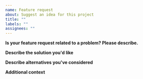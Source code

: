 ```yaml
---
name: Feature request
about: Suggest an idea for this project
title: ""
labels: ""
assignees: ""
---
```


**Is your feature request related to a problem? Please describe.**
<!-- A clear and concise description of what the problem is. Ex. I'm always frustrated when [...] -->



**Describe the solution you'd like**
<!-- A clear and concise description of what you want to happen. -->



**Describe alternatives you've considered**
<!-- A clear and concise description of any alternative solutions or features you've considered. -->



**Additional context**
<!-- Add any other context or screenshots about the feature request here. -->


